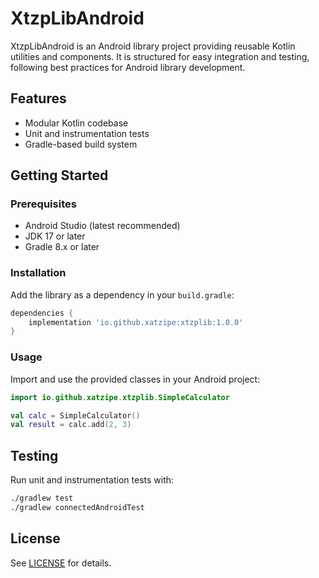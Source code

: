 # XtzpLibAndroid

XtzpLibAndroid is an Android library project providing reusable Kotlin utilities and components. It is structured for easy integration and testing, following best practices for Android library development.

## Features
- Modular Kotlin codebase
- Unit and instrumentation tests
- Gradle-based build system

## Getting Started

### Prerequisites
- Android Studio (latest recommended)
- JDK 17 or later
- Gradle 8.x or later

### Installation
Add the library as a dependency in your `build.gradle`:

```groovy
dependencies {
    implementation 'io.github.xatzipe:xtzplib:1.0.0'
}
```

### Usage
Import and use the provided classes in your Android project:

```kotlin
import io.github.xatzipe.xtzplib.SimpleCalculator

val calc = SimpleCalculator()
val result = calc.add(2, 3)
```

## Testing
Run unit and instrumentation tests with:

```bash
./gradlew test
./gradlew connectedAndroidTest
```

## License
See [LICENSE](LICENSE) for details.
